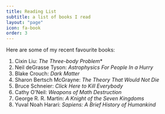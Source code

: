```yaml
---
title: Reading List
subtitle: a list of books I read
layout: "page"
icon: fa-book
order: 3
---
```


Here are some of my recent favourite books:

1. Cixin Liu: *The Three-body Problem**
2. Neil deGrasse Tyson: *Astrophysics For People In a Hurry*
3. Blake Crouch: *Dark Matter*
4. Sharon Bertsch McGrayne: *The Theory That Would Not Die*
5. Bruce Schneier: *Click Here to Kill Everybody*
6. Cathy O'Neil: *Weapons of Math Destruction*
7. George R. R. Martin: *A Knight of the Seven Kingdoms*
8. Yuval Noah Harari: *Sapiens: A Brief History of Humankind*

